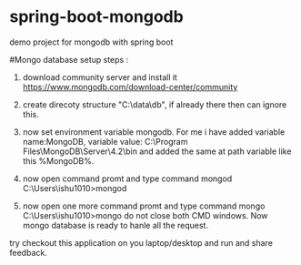 # spring-boot-mongodb
demo project for mongodb  with spring boot

#Mongo database setup steps :
1. download community server and install it
https://www.mongodb.com/download-center/community

2. create direcoty structure "C:\data\db", if already there then can ignore this.

3. now set environment variable mongodb.
For me i have added variable name:MongoDB, variable value: C:\Program Files\MongoDB\Server\4.2\bin and added the same at path variable like this %MongoDB%.

4. now open command promt  and type command mongod
C:\Users\ishu1010>mongod

5. now open one more command promt  and type command mongo
C:\Users\ishu1010>mongo
do not close both CMD windows.
Now mongo database is ready to hanle all the request.

try checkout this application on you laptop/desktop and run and share feedback.



